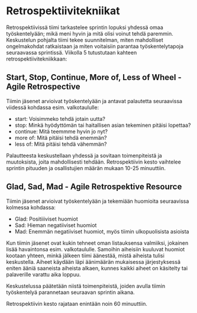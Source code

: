 # Retrospektiivitekniikat

Retrospektiivissä tiimi tarkastelee sprintin lopuksi yhdessä omaa työskentelyään; mikä meni hyvin ja mitä olisi voinut tehdä paremmin. Keskustelun pohjalta tiimi tekee suunnitelman, miten mahdolliset ongelmakohdat ratkaistaan ja miten voitaisiin parantaa työskentelytapoja seuraavassa sprintissä. Viikolla 5 tutustutaan kahteen retrospektiivitekniikkaan:

## Start, Stop, Continue, More of, Less of Wheel - Agile Retrospective

Tiimin jäsenet arvioivat työskentelyään ja antavat palautetta seuraavissa viidessä kohdassa esim. valkotaululle:
- start: Voisimmeko tehdä jotain uutta?
- stop: Minkä hyödyttömän tai haitallisen asian tekeminen pitäisi lopettaa?
- continue: Mitä teemmme hyvin jo nyt?
- more of: Mitä pitäisi tehdä enemmän?
- less of: Mitä pitäisi tehdä vähemmän?

Palautteesta keskustellaan yhdessä ja sovitaan toimenpiteistä ja muutoksista, joita mahdollisesti tehdään.
Retrospektiivin kesto vaihtelee sprintin pituuden ja osallistujien määrän mukaan 10-25 minuuttiin.

## Glad, Sad, Mad - Agile Retrospektive Resource

Tiimin jäsenet arvioivat työskentelyään ja tekemiään huomioita seuraavissa kolmessa kohdassa:
- Glad: Positiiiviset huomiot
- Sad: Hieman negatiiviset huomiot
- Mad: Enemmän negatiiviset huomiot, myös tiimin ulkopuolisista asioista

Kun tiimin jäsenet ovat kukin tehneet oman listauksensa valmiiksi, jokainen lisää havaintonsa esim. valkotaululle. Samoihin aiheisiin kuuluvat huomiot kootaan yhteen, minkä jälkeen tiimi äänestää, mistä aiheista tulisi keskustella. Aiheet käydään läpi äänimäärän mukaisessa järjestyksessä eniten ääniä saaneista aiheista alkaen, kunnes kaikki aiheet on käsitelty tai palaverille varattu aika loppuu.

Keskustelussa päätetään niistä toimenpiteistä, joiden avulla tiimin työskentelyä parannetaan seuraavan sprintin aikana.

Retrospektiivin kesto rajataan enintään noin 60 minuuttiin.